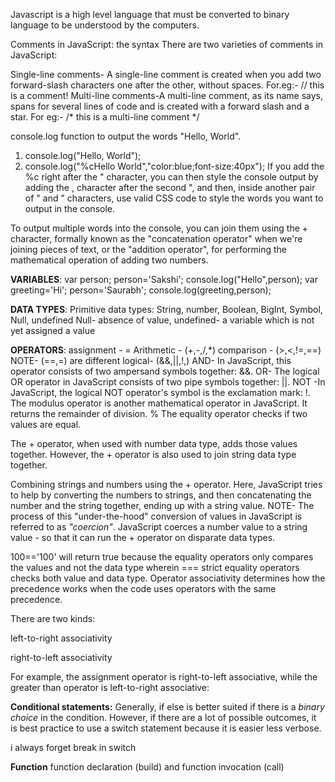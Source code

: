 Javascript is a high level language that must be converted to binary language to be 
understood by the computers.

Comments in JavaScript: the syntax
There are two varieties of comments in JavaScript: 

Single-line comments- A single-line comment is created when you add two forward-slash 
characters one after the other, without spaces. For.eg:- // this is a comment!
Multi-line comments-A multi-line comment, as its name says, spans for several lines 
of code and is created with a forward slash and a star.  For eg:- 
/*
this
is
a
multi-line
comment
*/

console.log function to output the words "Hello, World".
1) console.log("Hello, World");
2) console.log("%cHello World","color:blue;font-size:40px");
If you add the %c right after the " character, you can then style the console output 
by adding the , character after the second ", and then, inside another pair of " and "
characters, use valid CSS code to style the words you want to output in the console.

To output multiple words into the console, you can join them using the + character, 
formally known as the "concatenation operator" when we're joining pieces of text, or
the "addition operator", for performing the mathematical operation of adding two numbers.

**VARIABLES**:
var person;
person='Sakshi';
console.log("Hello",person);
var greeting='Hi';
person='Saurabh';
console.log(greeting,person);

**DATA TYPES**:
Primitive data types:
String, number, Boolean, BigInt, Symbol, Null, undefined
Null- absence of value, undefined- a variable which is not yet assigned a value

**OPERATORS**:
assignment - =
Arithmetic - (+,-,/,*)
comparison - (>,<,!=,==)  NOTE- (==,=) are different
logical- (&&,||,!,)
AND- In JavaScript, this operator consists of two ampersand symbols together: &&.
OR- The logical OR operator in JavaScript consists of two pipe symbols together: ||.
NOT -In JavaScript, the logical NOT operator's symbol is the exclamation mark: !.
The modulus operator is another mathematical operator in JavaScript. 
It returns the remainder of division. %
The equality operator checks if two values are equal.

The + operator, when used with number data type, adds those values together.
However, the + operator is also used to join string data type together.

Combining strings and numbers using the + operator.
Here, JavaScript tries to help by converting the numbers to strings, and then 
concatenating the number and the string together, ending up with a string value.
NOTE- The process of this "under-the-hood" conversion of values in JavaScript is 
referred to as *"coercion"*. JavaScript coerces a number value to a string value -
so that it can run the + operator on disparate data types.



100=='100' will return true because the equality operators only compares the values
and not the data type
wherein === strict equality operators checks both value and data type.
Operator associativity determines how the precedence works when the code uses operators with the same precedence.

There are two kinds: 

left-to-right associativity

right-to-left associativity

For example, the assignment operator is right-to-left associative, while the greater than operator is left-to-right associative:

**Conditional statements:**
Generally, if else is better suited if there is a *binary choice* in the condition.
However, if there are a lot of possible outcomes, it is best practice to use a switch statement because it is easier less verbose.

i always forget break in switch

**Function**
function declaration (build) and function invocation (call)
